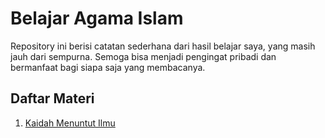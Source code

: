 # Belajar Agama Islam

Repository ini berisi catatan sederhana dari hasil belajar saya, yang masih jauh dari sempurna. Semoga bisa menjadi pengingat pribadi dan bermanfaat bagi siapa saja yang membacanya.
## Daftar Materi
1. [Kaidah Menuntut Ilmu](https://github.com/nurkholidkatu/Belajar-Agama-Islam/tree/main/01.%20Kaidah%20Menuntut%20Ilmu)
